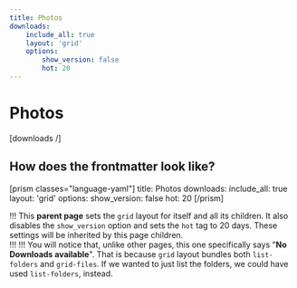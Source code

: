 ```yaml
---
title: Photos
downloads:
    include_all: true
    layout: 'grid'
    options:
        show_version: false
        hot: 20
---
```


# Photos

[downloads /]

## How does the frontmatter look like?

[prism classes="language-yaml"]
title: Photos
downloads:
  include_all: true
  layout: 'grid'
  options:
    show_version: false
    hot: 20
[/prism]

!!! This **parent page** sets the `grid` layout for itself and all its children. It also disables the `show_version` option and sets the `hot` tag to 20 days. These settings will be inherited by this page children.  
!!!
!!! You will notice that, unlike other pages, this one specifically says "**No Downloads available**". That is because `grid` layout bundles both `list-folders` and `grid-files`. If we wanted to just list the folders, we could have used `list-folders`, instead.